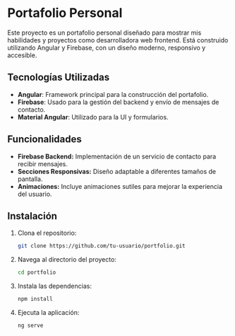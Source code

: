 # Portafolio Personal

Este proyecto es un portafolio personal diseñado para mostrar mis habilidades y proyectos como desarrolladora web frontend. 
Está construido utilizando Angular y Firebase, con un diseño moderno, responsivo y accesible.

## Tecnologías Utilizadas

- **Angular**: Framework principal para la construcción del portafolio.
- **Firebase**: Usado para la gestión del backend y envío de mensajes de contacto.
- **Material Angular**: Utilizado para la UI y formularios.

## Funcionalidades

- **Firebase Backend:** Implementación de un servicio de contacto para recibir mensajes.
- **Secciones Responsivas:** Diseño adaptable a diferentes tamaños de pantalla.
- **Animaciones:** Incluye animaciones sutiles para mejorar la experiencia del usuario.

## Instalación

1. Clona el repositorio:
   ```bash
   git clone https://github.com/tu-usuario/portfolio.git
2. Navega al directorio del proyecto:
   ```bash
   cd portfolio
3. Instala las dependencias:
   ```bash
   npm install
4. Ejecuta la aplicación:
   ```bash
   ng serve
